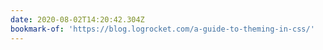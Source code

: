 ```yaml
---
date: 2020-08-02T14:20:42.304Z
bookmark-of: 'https://blog.logrocket.com/a-guide-to-theming-in-css/'
---
```


